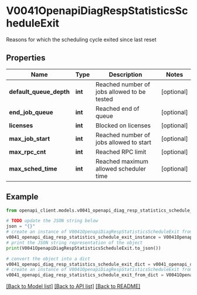 # V0041OpenapiDiagRespStatisticsScheduleExit

Reasons for which the scheduling cycle exited since last reset

## Properties

Name | Type | Description | Notes
------------ | ------------- | ------------- | -------------
**default_queue_depth** | **int** | Reached number of jobs allowed to be tested | [optional] 
**end_job_queue** | **int** | Reached end of queue | [optional] 
**licenses** | **int** | Blocked on licenses | [optional] 
**max_job_start** | **int** | Reached number of jobs allowed to start | [optional] 
**max_rpc_cnt** | **int** | Reached RPC limit | [optional] 
**max_sched_time** | **int** | Reached maximum allowed scheduler time | [optional] 

## Example

```python
from openapi_client.models.v0041_openapi_diag_resp_statistics_schedule_exit import V0041OpenapiDiagRespStatisticsScheduleExit

# TODO update the JSON string below
json = "{}"
# create an instance of V0041OpenapiDiagRespStatisticsScheduleExit from a JSON string
v0041_openapi_diag_resp_statistics_schedule_exit_instance = V0041OpenapiDiagRespStatisticsScheduleExit.from_json(json)
# print the JSON string representation of the object
print(V0041OpenapiDiagRespStatisticsScheduleExit.to_json())

# convert the object into a dict
v0041_openapi_diag_resp_statistics_schedule_exit_dict = v0041_openapi_diag_resp_statistics_schedule_exit_instance.to_dict()
# create an instance of V0041OpenapiDiagRespStatisticsScheduleExit from a dict
v0041_openapi_diag_resp_statistics_schedule_exit_from_dict = V0041OpenapiDiagRespStatisticsScheduleExit.from_dict(v0041_openapi_diag_resp_statistics_schedule_exit_dict)
```
[[Back to Model list]](../README.md#documentation-for-models) [[Back to API list]](../README.md#documentation-for-api-endpoints) [[Back to README]](../README.md)


